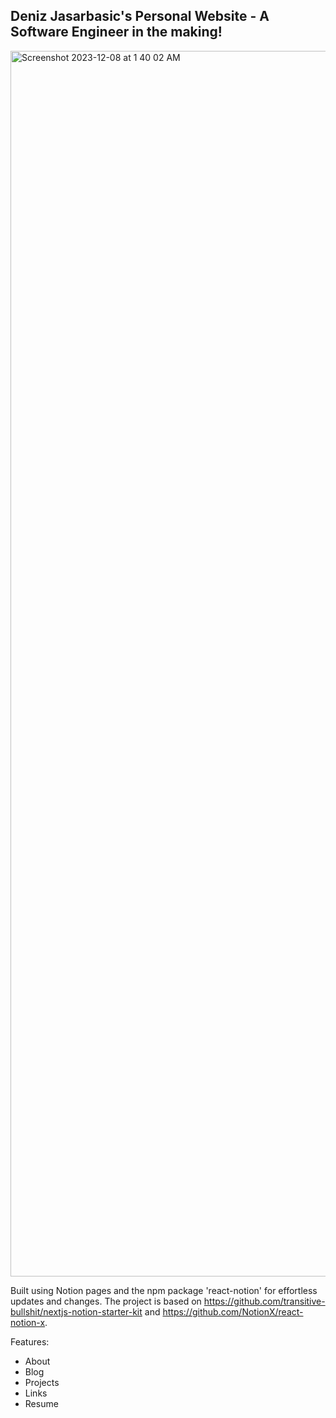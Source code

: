 ## Deniz Jasarbasic's Personal Website - A Software Engineer in the making!

<img width="1961" alt="Screenshot 2023-12-08 at 1 40 02 AM" src="https://github.com/Deniz-Jasa/Personal-Website/assets/46465622/d0677081-354f-48e5-970d-90a6f0c994d5">

Built using Notion pages and the npm package 'react-notion' for effortless updates and changes. The project is based on https://github.com/transitive-bullshit/nextjs-notion-starter-kit and https://github.com/NotionX/react-notion-x.

Features:

- About
- Blog
- Projects
- Links
- Resume
